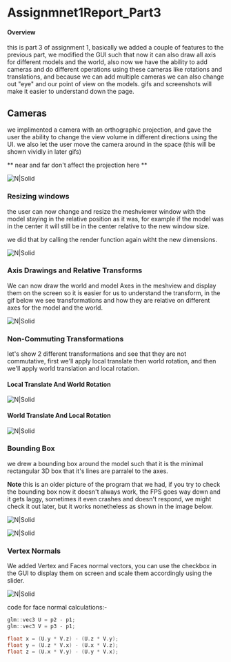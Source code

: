 # Assignmnet1Report_Part3

#### Overview
this is part 3 of assignment 1, basically we added a couple of features to the previous part, we modified the GUI such that now it can also draw all axis for different models and the world, also now we have the ability to add cameras and do different operations using these cameras like rotations and translations, and because we can add multiple cameras we can also change out "eye" and our point of view on the models.
gifs and screenshots will make it easier to understand down the page.

## Cameras

we implimented a camera with an orthographic projection, and gave the user the ability to change the view volume in different directions using the UI.
we also let the user move the camera around in the space (this will be shown vividly in later gifs)

** near and far don't affect the projection here **

![N|Solid](part3Pics/OrthographicProjections.gif)

### Resizing windows

the user can now change and resize the meshviewer window with the model staying in the relative position as it was, for example if the model was in the center it will still be in the center relative to the new window size.

we did that by calling the render function again witht the new dimensions.

![N|Solid](part3Pics/screenResizee.gif)

### Axis Drawings and Relative Transforms

We can now draw the world and model Axes in the meshview and display them on the screen so it is easier for us to understand the transform, in the gif below we see transformations and how they are relative on different axes for the model and the world.

![N|Solid](part3Pics/axisRot.gif)

### Non-Commuting Transformations

let's show 2 different transformations and see that they are not commutative, first we'll apply local translate then world rotation, and then we'll apply world translation and local rotation.

#### Local Translate And World Rotation

![N|Solid](part3Pics/NonCommunativeT1.gif)

#### World Translate And Local Rotation

![N|Solid](part3Pics/NonCommunativeT2.gif)

### Bounding Box

we drew a bounding box around the model such that it is the minimal rectangular 3D box that it's lines are parralel to the axes.

**Note** this is an older picture of the program that we had, if you try to check the bounding box now it doesn't always work, the FPS goes way down and it gets laggy, sometimes it even crashes and doesn't respond, we might check it out later, but it works nonetheless as shown in the image below.

![N|Solid](part3Pics/boundingbox1.jpg)

![N|Solid](part3Pics/boundingbox2.jpg)

### Vertex Normals

We added Vertex and Faces normal vectors, you can use the checkbox in the GUI to display them on screen and scale them accordingly using the slider.

![N|Solid](part3Pics/normalVecotrs.jpg)

code for face normal calculations:-

``` c++
glm::vec3 U = p2 - p1;
glm::vec3 V = p3 - p1;

float x = (U.y * V.z) - (U.z * V.y);
float y = (U.z * V.x) - (U.x * V.z);
float z = (U.x * V.y) - (U.y * V.x);
```





